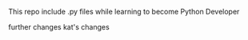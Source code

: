 This repo include .py files while learning to become Python Developer

further changes
kat's changes
